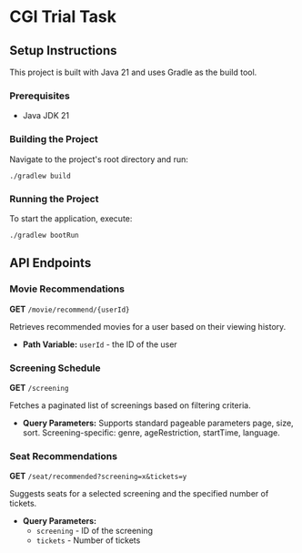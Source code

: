# CGI Trial Task

## Setup Instructions

This project is built with Java 21 and uses Gradle as the build tool. 

### Prerequisites

- Java JDK 21

### Building the Project

Navigate to the project's root directory and run:

```
./gradlew build
```

### Running the Project

To start the application, execute:

```
./gradlew bootRun
```

## API Endpoints

### Movie Recommendations

**GET** `/movie/recommend/{userId}`

Retrieves recommended movies for a user based on their viewing history.

- **Path Variable:** `userId` - the ID of the user

### Screening Schedule

**GET** `/screening`

Fetches a paginated list of screenings based on filtering criteria.

- **Query Parameters:** Supports standard pageable parameters page, size, sort. Screening-specific: genre, ageRestriction, startTime, language.

### Seat Recommendations

**GET** `/seat/recommended?screening=x&tickets=y`

Suggests seats for a selected screening and the specified number of tickets.

- **Query Parameters:**
    - `screening` - ID of the screening
    - `tickets` - Number of tickets